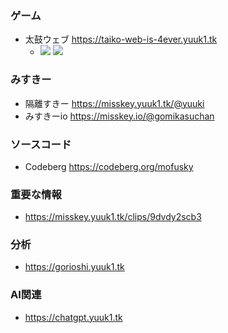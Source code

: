 ### ゲーム
- 太鼓ウェブ https://taiko-web-is-4ever.yuuk1.tk
    - ![](https://badgen.net/uptime-robot/status/m794076910-3b2cafc4b1e16f56a6094840?label=%E5%A4%AA%E9%BC%93%E3%82%A6%E3%82%A7%E3%83%96&cache=300) ![](https://badgen.net/uptime-robot/month/m794076910-3b2cafc4b1e16f56a6094840?label=%E5%A4%AA%E9%BC%93%E3%82%A6%E3%82%A7%E3%83%96&cache=3600)

### みすきー
- 隔離すきー https://misskey.yuuk1.tk/@yuuki
- みすきーio https://misskey.io/@gomikasuchan

### ソースコード
- Codeberg https://codeberg.org/mofusky

### 重要な情報
- https://misskey.yuuk1.tk/clips/9dvdy2scb3

### 分析
- https://gorioshi.yuuk1.tk

### AI関連
- https://chatgpt.yuuk1.tk
